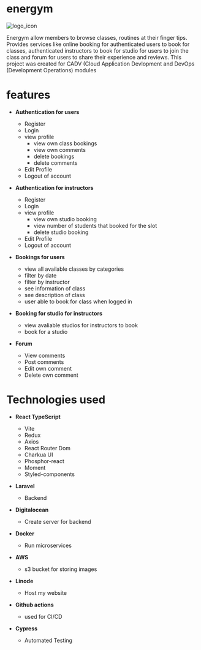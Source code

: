 # energym
![logo_icon](https://user-images.githubusercontent.com/83064421/218792571-58c40752-3ed3-40d2-9097-5f10e46ce7e4.png)


Energym allow members to browse classes, routines at their finger tips. Provides services like online booking for authenticated users to book for classes, authenticated instructors to book for studio for users to join the class and forum for users to share their experience and reviews.
This project was created for CADV (Cloud Application Devlopment and DevOps (Development Operations) modules
# features
- <b>Authentication for users</b>
  - Register
  - Login
  - view profile
    - view own class bookings
    - view own comments
    - delete bookings
    - delete comments
  - Edit Profile
  - Logout of account

- <b>Authentication for instructors</b>
  - Register
  - Login
  - view profile
    - view own studio booking
    - view number of students that booked for the slot
    - delete studio booking
  - Edit Profile
  - Logout of account

- <b>Bookings for users</b>
  - view all available classes by categories
  - filter by date
  - filter by instructor
  - see information of class
  - see description of class
  - user able to book for class when logged in
  
- <b>Booking for studio for instructors</b>
  - view avaliable studios for instructors to book
  - book for a studio
  
- <b>Forum</b>
  - View comments
  - Post comments
  - Edit own comment
  - Delete own comment

# Technologies used

- <b>React TypeScript</b>
  - Vite
  - Redux
  - Axios
  - React Router Dom
  - Charkua UI
  - Phosphor-react
  - Moment
  - Styled-components
  
- <b>Laravel</b>
  - Backend

- <b>Digitalocean</b>
  - Create server for backend

- <b>Docker</b>
  - Run microservices

- <b>AWS</b>
  - s3 bucket for storing images
  
- <b>Linode</b>
  - Host my website
  
- <b>Github actions</b>
  - used for CI/CD
  
- <b>Cypress</b>
  - Automated Testing
